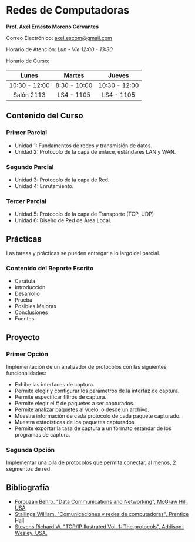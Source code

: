 # Redes de Computadoras

**Prof. Axel Ernesto Moreno Cervantes**

Correo Electrónico: [axel.escom@gmail.com](mailto:axel.escom@gmail.com)

Horario de Atención: *Lun - Vie 12:00 - 13:30*

Horario de Curso:

|     Lunes     |    Martes    |    Jueves     |
| :-----------: | :----------: | :-----------: |
| 10:30 - 12:00 | 8:30 - 10:00 | 10:30 - 12:00 |
|  Salón 2113   |  LS4 - 1105  |  LS4 - 1105   |

## Contenido del Curso

### Primer Parcial

- Unidad 1: Fundamentos de redes y transmisión de datos.
- Unidad 2: Protocolo de la capa de enlace, estándares LAN y WAN.

### Segundo Parcial

- Unidad 3: Protocolo de la capa de Red.
- Unidad 4: Enrutamiento.

### Tercer Parcial

- Unidad 5: Protocolo de la capa de Transporte (TCP, UDP)
- Unidad 6: Diseño de Red de Área Local.

## Prácticas

Las tareas y prácticas se pueden entregar a lo largo del parcial.

### Contenido del Reporte Escrito

- Carátula
- Introducción
- Desarrollo
- Prueba
- Posibles Mejoras
- Conclusiones
- Fuentes

## Proyecto

### Primer Opción

Implementación de un analizador de protocolos con las siguientes funcionalidades:

- Exhibe las interfaces de captura.
- Permite elegir y configurar los parámetros de la interfaz de captura.
- Permite especificar filtros de captura.
- Permite elegir el # de paquetes a ser capturados.
- Permite analizar paquetes al vuelo, o desde un archivo.
- Muestra información de cada protocolo de cada paquete capturado.
- Muestra estadísticas de los paquetes capturados.
- Permite exportar la tasa de captura a un formato estándar de los programas de captura.

### Segunda Opción

Implementar una pila de protocolos que permita conectar, al menos, 2 segmentos de red.


## Bibliografía

- [Forouzan Behro. "Data Communications and Networking", McGraw Hill, USA](http://library.aceondo.net/ebooks/Computer_Science/Data_Communication_and_Networking_by_Behrouz.A.Forouzan_4th.edition.pdf)
- [Stallings William. "Comunicaciones y redes de computadoras", Prentice Hall](https://richardfong.files.wordpress.com/2011/02/stallings-william-comunicaciones-y-redes-de-computadores.pdf)
- [Stevens Richard W. "TCP/IP Ilustrated Vol. 1: The protocols", Addison-Wesley, USA.](http://www.r-5.org/files/books/computers/internals/net/Richard_Stevens-TCP-IP_Illustrated-EN.pdf)
